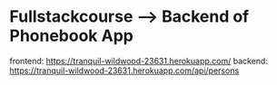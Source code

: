 # Fullstackcourse --> Backend of Phonebook App
frontend: https://tranquil-wildwood-23631.herokuapp.com/
backend: https://tranquil-wildwood-23631.herokuapp.com/api/persons
